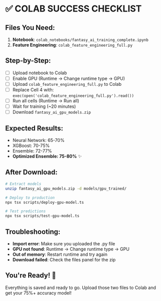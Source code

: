 # ✅ COLAB SUCCESS CHECKLIST

## Files You Need:
1. **Notebook**: `colab_notebooks/fantasy_ai_training_complete.ipynb`
2. **Feature Engineering**: `colab_feature_engineering_full.py`

## Step-by-Step:
- [ ] Upload notebook to Colab
- [ ] Enable GPU (Runtime → Change runtime type → GPU)
- [ ] Upload `colab_feature_engineering_full.py` to Colab
- [ ] Replace Cell 4 with: `exec(open('colab_feature_engineering_full.py').read())`
- [ ] Run all cells (Runtime → Run all)
- [ ] Wait for training (~20 minutes)
- [ ] Download `fantasy_ai_gpu_models.zip`

## Expected Results:
- Neural Network: 65-70%
- XGBoost: 70-75%
- Ensemble: 72-77%
- **Optimized Ensemble: 75-80%** ✨

## After Download:
```bash
# Extract models
unzip fantasy_ai_gpu_models.zip -d models/gpu_trained/

# Deploy to production
npx tsx scripts/deploy-gpu-model.ts

# Test predictions
npx tsx scripts/test-gpu-model.ts
```

## Troubleshooting:
- **Import error**: Make sure you uploaded the .py file
- **GPU not found**: Runtime → Change runtime type → GPU
- **Out of memory**: Restart runtime and try again
- **Download failed**: Check the files panel for the zip

## You're Ready! 🚀
Everything is saved and ready to go. Upload those two files to Colab and get your 75%+ accuracy model!